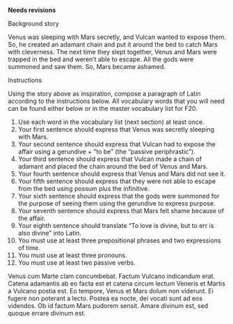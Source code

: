 **Needs revisions**

Background story

Venus was sleeping with Mars secretly, and Vulcan wanted to expose them.
So, he created an adamant chain and put it around the bed to catch Mars with cleverness.
The next time they slept together, Venus and Mars were trapped in the bed and weren’t able to escape.
All the gods were summoned and saw them.
So, Mars became ashamed.

Instructions

Using the story above as inspiration, compose a paragraph of Latin according to the instructions below. All vocabulary words that you will need can be found either below or in the master vocabulary list for F20.

1. Use each word in the vocabulary list (next section) at least once.
2. Your first sentence should express that Venus was secretly sleeping with Mars.
3. Your second sentence should express that Vulcan had to expose the affair using a gerundive + “to be” (the “passive periphrastic”).
4. Your third sentence should express that Vulcan made a chain of adamant and placed the chain around the bed of Venus and Mars.
5. Your fourth sentence should express that Venus and Mars did not see it.
6. Your fifth sentence should express that they were not able to escape from the bed using possum plus the infinitive.
7. Your sixth sentence should express that the gods were summoned for the purpose of seeing them using the gerundive to express purpose.
8. Your seventh sentence should express that Mars felt shame because of the affair.
9. Your eighth sentence should translate “To love is divine, but to err is also divine” into Latin.
10. You must use at least three prepositional phrases and two expressions of time.
11. You must use at least three pronouns.
12. You must use at least two passive verbs.


Venus cum Marte clam concumbebat.
Factum Vulcano indicandum erat.
Catena adamantis ab eo facta est et catena circum lectum Veneris et Martis a Vulcano postia est.
Eo tempore, Venus et Mars dolum non viderunt.
Ei fugere non poterant a lecto.
Postea ea nocte, dei vocati sunt ad eos videndos.
Ob id factum Mars pudorem sensit.
Amare divinum est, sed quoque errare divinum est.
